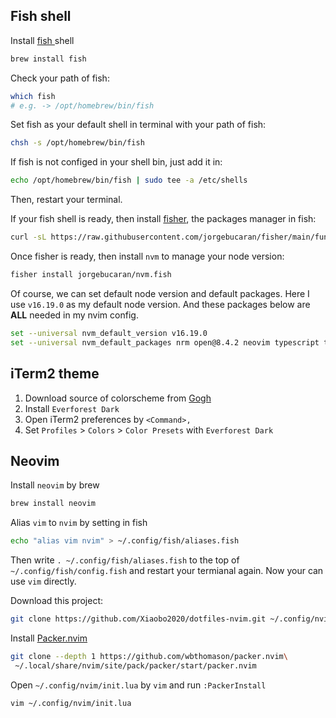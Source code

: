 ## Fish shell

Install [ fish ](https://github.com/fish-shell/fish-shell) shell

```bash
brew install fish
```

Check your path of fish:
```bash
which fish
# e.g. -> /opt/homebrew/bin/fish
```

Set fish as your default shell in terminal with your path of fish:
```bash
chsh -s /opt/homebrew/bin/fish
```

If fish is not configed in your shell bin, just add it in:
```bash
echo /opt/homebrew/bin/fish | sudo tee -a /etc/shells 
```

Then, restart your terminal.

If your fish shell is ready, then install [fisher](https://github.com/jorgebucaran/fisher), the packages manager in fish:
```bash
curl -sL https://raw.githubusercontent.com/jorgebucaran/fisher/main/functions/fisher.fish | source && fisher install jorgebucaran/fisher
```

Once fisher is ready, then install `nvm` to manage your node version:
```bash
fisher install jorgebucaran/nvm.fish
```

Of course, we can set default node version  and default packages.
Here I use `v16.19.0` as my default node version.
And these packages below are **ALL** needed in my nvim config.
```bash
set --universal nvm_default_version v16.19.0
set --universal nvm_default_packages nrm open@8.4.2 neovim typescript typescript-language-server @tailwindcss/language-server eslint prettier vscode-langservers-extracted
```

## iTerm2 theme

1. Download source of colorscheme from [Gogh](https://github.com/Gogh-Co/Gogh)
2. Install `Everforest Dark`
3. Open iTerm2 preferences by `<Command>,`
4. Set `Profiles` > `Colors` > `Color Presets` with `Everforest Dark`

## Neovim

Install `neovim` by brew
```bash
brew install neovim
```

Alias `vim` to `nvim` by setting in fish
```bash
echo "alias vim nvim" > ~/.config/fish/aliases.fish
```

Then write `. ~/.config/fish/aliases.fish` to the top of `~/.config/fish/config.fish` and restart your termianal again. Now your can use `vim` directly.

Download this project:
```bash
git clone https://github.com/Xiaobo2020/dotfiles-nvim.git ~/.config/nvim
```

Install [Packer.nvim](https://github.com/wbthomason/packer.nvim)
```bash
git clone --depth 1 https://github.com/wbthomason/packer.nvim\
 ~/.local/share/nvim/site/pack/packer/start/packer.nvim
```

Open `~/.config/nvim/init.lua` by `vim` and run `:PackerInstall`
```bash
vim ~/.config/nvim/init.lua
```

